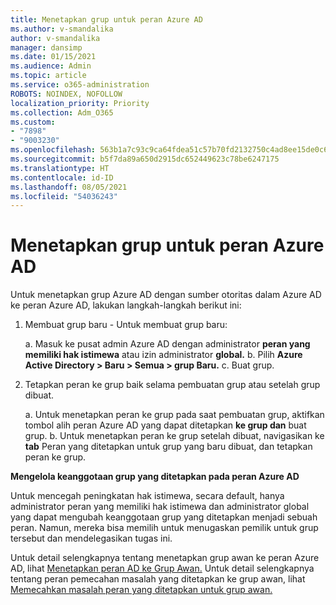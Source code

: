 ```yaml
---
title: Menetapkan grup untuk peran Azure AD
ms.author: v-smandalika
author: v-smandalika
manager: dansimp
ms.date: 01/15/2021
ms.audience: Admin
ms.topic: article
ms.service: o365-administration
ROBOTS: NOINDEX, NOFOLLOW
localization_priority: Priority
ms.collection: Adm_O365
ms.custom:
- "7898"
- "9003230"
ms.openlocfilehash: 563b1a7c93c9ca64fdea51c57b70fd2132750c4ad8ee15de0c65c9668c9c3c56
ms.sourcegitcommit: b5f7da89a650d2915dc652449623c78be6247175
ms.translationtype: HT
ms.contentlocale: id-ID
ms.lasthandoff: 08/05/2021
ms.locfileid: "54036243"
---
```

# <a name="assigning-groups-to-azure-ad-role"></a>Menetapkan grup untuk peran Azure AD

Untuk menetapkan grup Azure AD dengan sumber otoritas dalam Azure AD ke peran Azure AD, lakukan langkah-langkah berikut ini:

1. Membuat grup baru - Untuk membuat grup baru:

    a. Masuk ke pusat admin Azure AD dengan administrator **peran yang memiliki hak istimewa** atau izin administrator **global.**
    b. Pilih **Azure Active Directory > Baru > Semua > grup Baru.**
    c. Buat grup.

2. Tetapkan peran ke grup baik selama pembuatan grup atau setelah grup dibuat.

    a. Untuk menetapkan peran ke grup pada saat pembuatan grup, aktifkan tombol alih peran Azure AD yang dapat ditetapkan **ke grup dan** buat grup.
    b. Untuk menetapkan peran ke grup setelah dibuat, navigasikan ke **tab** Peran yang ditetapkan untuk grup yang baru dibuat, dan tetapkan peran ke grup.  

**Mengelola keanggotaan grup yang ditetapkan pada peran Azure AD**

Untuk mencegah peningkatan hak istimewa, secara default, hanya administrator peran yang memiliki hak istimewa dan administrator global yang dapat mengubah keanggotaan grup yang ditetapkan menjadi sebuah peran. Namun, mereka bisa memilih untuk menugaskan pemilik untuk grup tersebut dan mendelegasikan tugas ini.

Untuk detail selengkapnya tentang menetapkan grup awan ke peran Azure AD, lihat [Menetapkan peran AD ke Grup Awan.](https://docs.microsoft.com/azure/active-directory/roles/groups-concept) Untuk detail selengkapnya tentang peran pemecahan masalah yang ditetapkan ke grup awan, lihat [Memecahkan masalah peran yang ditetapkan untuk grup awan.](https://docs.microsoft.com/azure/active-directory/roles/groups-faq-troubleshooting)





